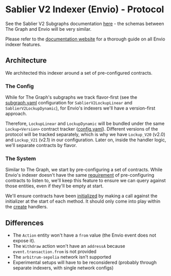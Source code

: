 # Sablier V2 Indexer (Envio) - Protocol

See the Sablier V2 Subgraphs documentation [here](https://docs.sablier.com/api/subgraphs/overview) - the schemas between
The Graph and Envio will be very similar.

Please refer to the [documentation website](https://docs.envio.dev) for a thorough guide on all Envio indexer features.

## Architecture

We architected this indexer around a set of pre-configured contracts.

### The Config

While for The Graph's subgraphs we track flavor-first (see the [subgraph.yaml](./../protocol/subgraph.template.yaml)
configuration for `SablierV2LockupLinear` and `SablierV2LockupDynamic`), for Envio's indexers we'll have a version-first
approach.

Therefore, `LockupLinear` and `LockupDynamic` will be bundled under the same `Lockup<Version>` contract tracker
([config.yaml](./config.template.mustache)). Different versions of the protocol will be tracked separately, which is why
we have `Lockup_V20` (v2.0) and `Lockup_V21` (v2.1) in our configuration. Later on, inside the handler logic, we'll
separate contracts by flavor.

### The System

Similar to The Graph, we start by pre-configuring a set of contracts. While Envio's indexer doesn't have the same
[requirement](https://discord.com/channels/438038660412342282/438070183794573313/1153155902933831811) of pre-configuring
contracts to listen to, we'll keep this feature to ensure we can query against those entities, even if they'll be empty
at start.

We'll ensure contracts have been [initialized](./src/helpers/watcher.ts) by making a call against the initializer at the
start of each method. It should only come into play within the [create](./src/mappings/handle-stream-create.ts)
handlers.

## Differences

- The `Action` entity won't have a `from` value (the Envio event does not expose it).
- The `Withdraw` action won't have an `addressA` because `event.transaction.from` is not provided
- The `arbitrum-sepolia` network isn't supported
- Experimental setups will have to be reconsidered (probably through separate indexers, with single network configs)
